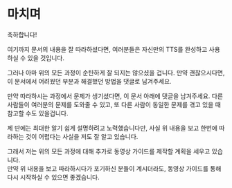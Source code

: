# 마치며

축하합니다!

여기까지 문서의 내용을 잘 따라하셨다면, 여러분들은 자신만의 TTS를 완성하고 사용하실 수 있을 것입니다.

그러나 아마 위의 모든 과정이 순탄하게 잘 되지는 않으셨을 겁니다. 만약 괜찮으시다면, 이 문서에서 어려웠던 부분과 해결했던 방법을 댓글로 남겨주세요.

만약 따라하시는 과정에서 문제가 생기셨다면, 이 문서 아래에 댓글을 남겨주세요. 다른 사람들이 여러분의 문제를 도와줄 수 있고, 또 다른 사람이 동일한 문제를 겪고 있을 때 참고할 수도 있을겁니다.

제 딴에는 최대한 알기 쉽게 설명하려고 노력했습니다만, 사실 위 내용을 보고 한번에 따라하는 것이 어렵다는 사실을 저도 잘 알고 있습니다.

그래서 저는 위의 모든 과정에 대해 추가로 동영상 가이드를 제작할 계획을 세우고 있습니다.  
만약 위 내용을 보고 따라하시다가 포기하신 분들이 계시더라도, 동영상 가이드를 통해 다시 시작하실 수 있으면 좋겠습니다.